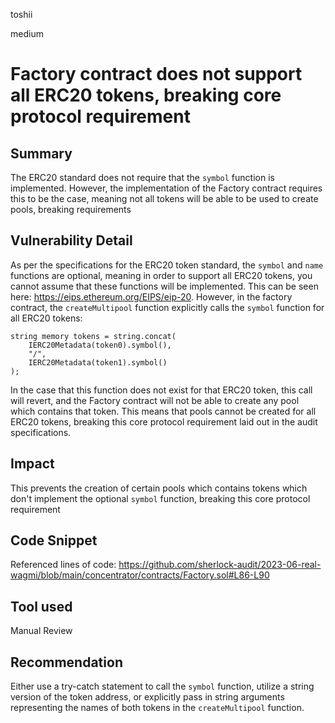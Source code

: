 toshii

medium

# Factory contract does not support all ERC20 tokens, breaking core protocol requirement

## Summary

The ERC20 standard does not require that the `symbol` function is implemented. However, the implementation of the Factory contract requires this to be the case, meaning not all tokens will be able to be used to create pools, breaking requirements

## Vulnerability Detail

As per the specifications for the ERC20 token standard, the `symbol` and `name` functions are optional, meaning in order to support all ERC20 tokens, you cannot assume that these functions will be implemented. This can be seen here: https://eips.ethereum.org/EIPS/eip-20. However, in the factory contract, the `createMultipool` function explicitly calls the `symbol` function for all ERC20 tokens:
```solidity
string memory tokens = string.concat(
    IERC20Metadata(token0).symbol(),
    "/",
    IERC20Metadata(token1).symbol()
);
```
In the case that this function does not exist for that ERC20 token, this call will revert, and the Factory contract will not be able to create any pool which contains that token. This means that pools cannot be created for all ERC20 tokens, breaking this core protocol requirement laid out in the audit specifications.

## Impact

This prevents the creation of certain pools which contains tokens which don't implement the optional `symbol` function, breaking this core protocol requirement

## Code Snippet

Referenced lines of code:
https://github.com/sherlock-audit/2023-06-real-wagmi/blob/main/concentrator/contracts/Factory.sol#L86-L90

## Tool used

Manual Review

## Recommendation

Either use a try-catch statement to call the `symbol` function, utilize a string version of the token address, or explicitly pass in string arguments representing the names of both tokens in the `createMultipool` function.